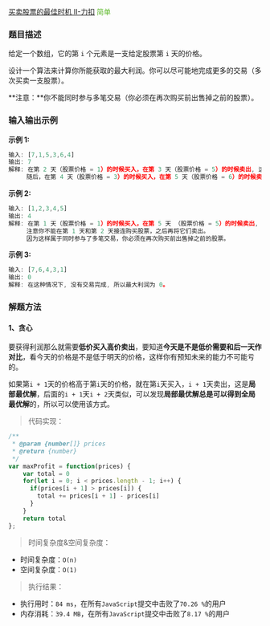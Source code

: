 
[买卖股票的最佳时机 II-力扣](https://leetcode-cn.com/problems/best-time-to-buy-and-sell-stock-ii/description/)
<span style="color: #5AB726">简单</span>

### 题目描述
给定一个数组，它的第 `i` 个元素是一支给定股票第 `i` 天的价格。

设计一个算法来计算你所能获取的最大利润。你可以尽可能地完成更多的交易（多次买卖一支股票）。

**注意：**你不能同时参与多笔交易（你必须在再次购买前出售掉之前的股票）。

### 输入输出示例
**示例 1:**
```js
输入: [7,1,5,3,6,4]
输出: 7
解释: 在第 2 天（股票价格 = 1）的时候买入，在第 3 天（股票价格 = 5）的时候卖出, 这笔交易所能获得利润 = 5-1 = 4 。
     随后，在第 4 天（股票价格 = 3）的时候买入，在第 5 天（股票价格 = 6）的时候卖出, 这笔交易所能获得利润 = 6-3 = 3 。
```

**示例 2:**
```js
输入: [1,2,3,4,5]
输出: 4
解释: 在第 1 天（股票价格 = 1）的时候买入，在第 5 天 （股票价格 = 5）的时候卖出, 这笔交易所能获得利润 = 5-1 = 4 。
     注意你不能在第 1 天和第 2 天接连购买股票，之后再将它们卖出。
     因为这样属于同时参与了多笔交易，你必须在再次购买前出售掉之前的股票。
```

**示例 3:**
```js
输入: [7,6,4,3,1]
输出: 0
解释: 在这种情况下, 没有交易完成, 所以最大利润为 0。
```

### 解题方法

#### 1、贪心

要获得利润那么就需要**低价买入高价卖出**，要知道**今天是不是低价需要和后一天作对比**，看今天的价格是不是低于明天的价格，这样你有预知未来的能力不可能亏的。

如果第`i + 1`天的价格高于第`i`天的价格，就在第`i`天买入，`i + 1`天卖出，这是**局部最优解**，后面的`i + 1`天`i + 2`天类似，可以发现**局部最优解总是可以得到全局最优解**的，所以可以使用该方式。

> 代码实现：

```js
/**
 * @param {number[]} prices
 * @return {number}
 */
var maxProfit = function(prices) {
    var total = 0
    for(let i = 0; i < prices.length - 1; i++) {
      if(prices[i + 1] > prices[i]) {
        total += prices[i + 1] - prices[i]
      }
    }
    return total
};
```

> 时间复杂度&空间复杂度：
- 时间复杂度：`O(n)`
- 空间复杂度：`O(1)`

> 执行结果：

- 执行用时：`84 ms`，在所有`JavaScript`提交中击败了`70.26 %`的用户
- 内存消耗：`39.4 MB`，在所有`JavaScript`提交中击败了`8.17 %`的用户
